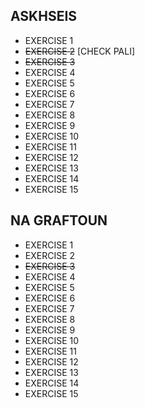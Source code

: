 ## ASKHSEIS ##

* EXERCISE 1
* ~~EXERCISE 2~~  [CHECK PALI]
* ~~EXERCISE 3~~
* EXERCISE 4
* EXERCISE 5
* EXERCISE 6
* EXERCISE 7
* EXERCISE 8
* EXERCISE 9
* EXERCISE 10
* EXERCISE 11
* EXERCISE 12
* EXERCISE 13
* EXERCISE 14
* EXERCISE 15

## NA GRAFTOUN ##

* EXERCISE 1
* EXERCISE 2 
* ~~EXERCISE 3~~
* EXERCISE 4
* EXERCISE 5
* EXERCISE 6
* EXERCISE 7
* EXERCISE 8
* EXERCISE 9
* EXERCISE 10
* EXERCISE 11
* EXERCISE 12
* EXERCISE 13
* EXERCISE 14
* EXERCISE 15